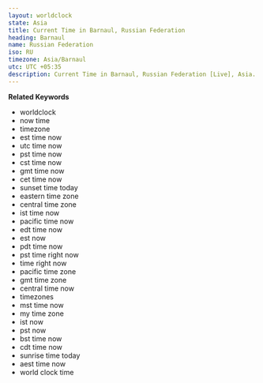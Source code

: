 ```yaml
---
layout: worldclock
state: Asia
title: Current Time in Barnaul, Russian Federation
heading: Barnaul
name: Russian Federation
iso: RU
timezone: Asia/Barnaul
utc: UTC +05:35
description: Current Time in Barnaul, Russian Federation [Live], Asia. Live update now time in Barnaul, timezone Asia/Barnaul, UTC +05:35, Country ISO code & Current Local Time.
---
```



  **Related Keywords**

  <ul class='relatedKeyword'>
    <li>worldclock</li>
    <li>now time</li>
    <li>timezone</li>
    <li>est time now</li>
    <li>utc time now</li>
    <li>pst time now</li>
    <li>cst time now</li>
    <li>gmt time now</li>
    <li>cet time now</li>
    <li>sunset time today</li>
    <li>eastern time zone</li>
    <li>central time zone</li>
    <li>ist time now</li>
    <li>pacific time now</li>
    <li>edt time now</li>
    <li>est now</li>
    <li>pdt time now</li>
    <li>pst time right now</li>
    <li>time right now</li>
    <li>pacific time zone</li>
    <li>gmt time zone</li>
	  <li>central time now</li>
	  <li>timezones</li>
	  <li>mst time now</li>
	  <li>my time zone</li>
	  <li>ist now</li>
	  <li>pst now</li>
	  <li>bst time now</li>
	  <li>cdt time now</li>
	  <li>sunrise time today</li>
	  <li>aest time now</li>
    <li>world clock time</li>
  </ul>
  